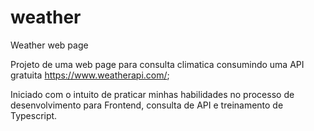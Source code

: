 # weather
Weather web page

Projeto de uma web page para consulta climatica consumindo uma API gratuita https://www.weatherapi.com/;

Iniciado com o intuito de praticar minhas habilidades no processo de desenvolvimento para Frontend, consulta de API
e treinamento de Typescript.
